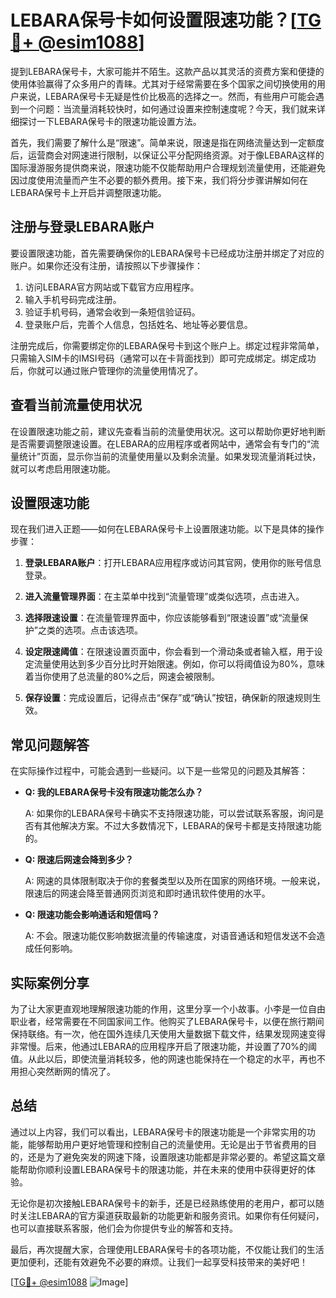 # LEBARA保号卡如何设置限速功能？[[TG💪+ @esim1088](https://t.me/s/esim1088)]

提到LEBARA保号卡，大家可能并不陌生。这款产品以其灵活的资费方案和便捷的使用体验赢得了众多用户的青睐。尤其对于经常需要在多个国家之间切换使用的用户来说，LEBARA保号卡无疑是性价比极高的选择之一。然而，有些用户可能会遇到一个问题：当流量消耗较快时，如何通过设置来控制速度呢？今天，我们就来详细探讨一下LEBARA保号卡的限速功能设置方法。

首先，我们需要了解什么是“限速”。简单来说，限速是指在网络流量达到一定额度后，运营商会对网速进行限制，以保证公平分配网络资源。对于像LEBARA这样的国际漫游服务提供商来说，限速功能不仅能帮助用户合理规划流量使用，还能避免因过度使用流量而产生不必要的额外费用。接下来，我们将分步骤讲解如何在LEBARA保号卡上开启并调整限速功能。

## 注册与登录LEBARA账户

要设置限速功能，首先需要确保你的LEBARA保号卡已经成功注册并绑定了对应的账户。如果你还没有注册，请按照以下步骤操作：

1. 访问LEBARA官方网站或下载官方应用程序。
2. 输入手机号码完成注册。
3. 验证手机号码，通常会收到一条短信验证码。
4. 登录账户后，完善个人信息，包括姓名、地址等必要信息。

注册完成后，你需要绑定你的LEBARA保号卡到这个账户上。绑定过程非常简单，只需输入SIM卡的IMSI号码（通常可以在卡背面找到）即可完成绑定。绑定成功后，你就可以通过账户管理你的流量使用情况了。

## 查看当前流量使用状况

在设置限速功能之前，建议先查看当前的流量使用状况。这可以帮助你更好地判断是否需要调整限速设置。在LEBARA的应用程序或者网站中，通常会有专门的“流量统计”页面，显示你当前的流量使用量以及剩余流量。如果发现流量消耗过快，就可以考虑启用限速功能。

## 设置限速功能

现在我们进入正题——如何在LEBARA保号卡上设置限速功能。以下是具体的操作步骤：

1. **登录LEBARA账户**：打开LEBARA应用程序或访问其官网，使用你的账号信息登录。
   
2. **进入流量管理界面**：在主菜单中找到“流量管理”或类似选项，点击进入。

3. **选择限速设置**：在流量管理界面中，你应该能够看到“限速设置”或“流量保护”之类的选项。点击该选项。

4. **设定限速阈值**：在限速设置页面中，你会看到一个滑动条或者输入框，用于设定流量使用达到多少百分比时开始限速。例如，你可以将阈值设为80%，意味着当你使用了总流量的80%之后，网速会被限制。

5. **保存设置**：完成设置后，记得点击“保存”或“确认”按钮，确保新的限速规则生效。

## 常见问题解答

在实际操作过程中，可能会遇到一些疑问。以下是一些常见的问题及其解答：

- **Q: 我的LEBARA保号卡没有限速功能怎么办？**
  
  A: 如果你的LEBARA保号卡确实不支持限速功能，可以尝试联系客服，询问是否有其他解决方案。不过大多数情况下，LEBARA的保号卡都是支持限速功能的。

- **Q: 限速后网速会降到多少？**

  A: 网速的具体限制取决于你的套餐类型以及所在国家的网络环境。一般来说，限速后的网速会降至普通网页浏览和即时通讯软件使用的水平。

- **Q: 限速功能会影响通话和短信吗？**

  A: 不会。限速功能仅影响数据流量的传输速度，对语音通话和短信发送不会造成任何影响。

## 实际案例分享

为了让大家更直观地理解限速功能的作用，这里分享一个小故事。小李是一位自由职业者，经常需要在不同国家间工作。他购买了LEBARA保号卡，以便在旅行期间保持联络。有一次，他在国外连续几天使用大量数据下载文件，结果发现网速变得非常慢。后来，他通过LEBARA的应用程序开启了限速功能，并设置了70%的阈值。从此以后，即使流量消耗较多，他的网速也能保持在一个稳定的水平，再也不用担心突然断网的情况了。

## 总结

通过以上内容，我们可以看出，LEBARA保号卡的限速功能是一个非常实用的功能，能够帮助用户更好地管理和控制自己的流量使用。无论是出于节省费用的目的，还是为了避免突发的网速下降，设置限速功能都是非常必要的。希望这篇文章能帮助你顺利设置LEBARA保号卡的限速功能，并在未来的使用中获得更好的体验。

无论你是初次接触LEBARA保号卡的新手，还是已经熟练使用的老用户，都可以随时关注LEBARA的官方渠道获取最新的功能更新和服务资讯。如果你有任何疑问，也可以直接联系客服，他们会为你提供专业的解答和支持。

最后，再次提醒大家，合理使用LEBARA保号卡的各项功能，不仅能让我们的生活更加便利，还能有效避免不必要的麻烦。让我们一起享受科技带来的美好吧！

[[TG💪+ @esim1088](https://t.me/s/esim1088) ![Image](https://i.postimg.cc/4NQfJmqS/Snipaste-2025-05-13-00-14-12.png)]